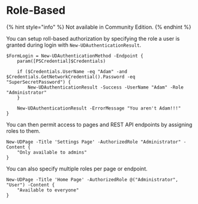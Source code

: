# Role-Based

{% hint style="info" %}
Not available in Community Edition. 
{% endhint %}

You can setup roll-based authorization by specifying the role a user is granted during login with `New-UDAuthenticationResult`.

```text
$FormLogin = New-UDAuthenticationMethod -Endpoint {
    param([PSCredential]$Credentials)

    if ($Credentials.UserName -eq "Adam" -and $Credentials.GetNetworkCredential().Password -eq "SuperSecretPassword") {
        New-UDAuthenticationResult -Success -UserName "Adam" -Role "Administrator"
    }

    New-UDAuthenticationResult -ErrorMessage "You aren't Adam!!!"
}
```

You can then permit access to pages and REST API endpoints by assigning roles to them.

```text
New-UDPage -Title 'Settings Page' -AuthorizedRole "Administrator" -Content {
    "Only available to admins"
}
```

You can also specify multiple roles per page or endpoint.

```text
New-UDPage -Title 'Home Page' -AuthorizedRole @("Administrator", "User") -Content {
    "Available to everyone"
}
```

